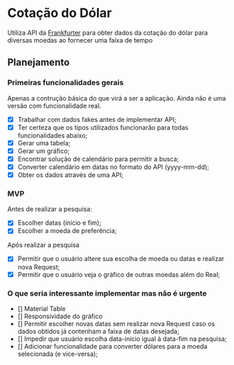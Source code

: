 # Cotação do Dólar

Utiliza API da [Frankfurter](https://www.frankfurter.app/docs/) para obter dados da cotação do dólar para diversas moedas ao fornecer uma faixa de tempo

## Planejamento

### Primeiras funcionalidades gerais

Apenas a contrução básica do que virá a ser a aplicação. Ainda não é uma versão com funcionalidade real.

- [x] Trabalhar com dados fakes antes de implementar API;
- [x] Ter certeza que os tipos utilizados funcionarão para todas funcionalidades abaixo;
- [x] Gerar uma tabela;
- [x] Gerar um gráfico;
- [x] Encontrar solução de calendário para permitir a busca;
- [x] Converter calendário em datas no formato do API (yyyy-mm-dd);
- [x] Obter os dados através de uma API;

### MVP

Antes de realizar a pesquisa:

- [x] Escolher datas (início e fim);
- [x] Escolher a moeda de preferência;

Após realizar a pesquisa

- [x] Permitir que o usuário altere sua escolha de moeda ou datas e realizar nova Request;
- [x] Permitir que o usuário veja o gráfico de outras moedas além do Real;

### O que seria interessante implementar mas não é urgente

- [] Material Table
- [] Responsividade do gráfico
- [] Permitir escolher novas datas sem realizar nova Request caso os dados obtidos já contenham a faixa de datas desejada;
- [] Impedir que usuário escolha data-inicio igual à data-fim na pesquisa;
- [] Adicionar funcionalidade para converter dólares para a moeda selecionada (e vice-versa);
